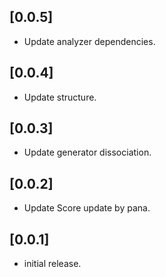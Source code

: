 ## [0.0.5]

- Update analyzer dependencies.

## [0.0.4]

- Update structure.

## [0.0.3]

- Update generator dissociation.

## [0.0.2]

- Update Score update by pana.

## [0.0.1]

- initial release.
